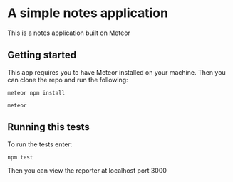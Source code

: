 # A simple notes application

This is a notes application built on Meteor

## Getting started
This app requires you to have Meteor installed on your machine. Then you can
clone the repo and run the following:

```
meteor npm install
```

```
meteor
```

## Running this tests

To run the tests enter:

```
npm test
```
Then you can view the reporter at localhost port 3000
